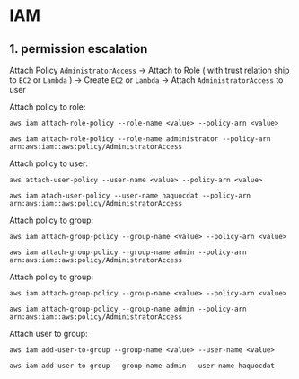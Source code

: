 # IAM

## 1. permission escalation
Attach Policy `AdministratorAccess` -> Attach to Role ( with trust relation ship to `EC2` or `Lambda` ) -> Create `EC2` or `Lambda` -> Attach `AdministratorAccess` to user

Attach policy to role:
```
aws iam attach-role-policy --role-name <value> --policy-arn <value>
```
```
aws iam attach-role-policy --role-name administrator --policy-arn arn:aws:iam::aws:policy/AdministratorAccess
```

Attach policy to user:
```
aws attach-user-policy --user-name <value> --policy-arn <value>
```
```
aws iam atach-user-policy --user-name haquocdat --policy-arn arn:aws:iam::aws:policy/AdministratorAccess
```

Attach policy to group:
```
aws iam attach-group-policy --group-name <value> --policy-arn <value>
```
```
aws iam attach-group-policy --group-name admin --policy-arn arn:aws:iam::aws:policy/AdministratorAccess
```

Attach policy to group:
```
aws iam attach-group-policy --group-name <value> --policy-arn <value>
```
```
aws iam attach-group-policy --group-name admin --policy-arn arn:aws:iam::aws:policy/AdministratorAccess
```

Attach user to group:
```
aws iam add-user-to-group --group-name <value> --user-name <value>
```
```
aws iam add-user-to-group --group-name admin --user-name haquocdat
```
